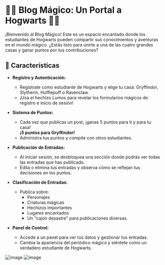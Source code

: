 # 🧙‍♂️ Blog Mágico: Un Portal a Hogwarts 🧙‍♀️

¡Bienvenido al Blog Mágico! Este es un espacio encantado donde los estudiantes de Hogwarts pueden compartir sus conocimientos y aventuras en el mundo mágico. ¿Estás listo para unirte a una de las cuatro grandes casas y ganar puntos por tus contribuciones? 

## 🌟 Características

- **Registro y Autenticación:**
  - Regístrate como estudiante de Hogwarts y elige tu casa: Gryffindor, Slytherin, Hufflepuff o Ravenclaw.
  - ¡Usa el hechizo *Lumos* para revelar los formularios mágicos de registro e inicio de sesión!

- **Sistema de Puntos:**
  - Cada vez que publicas un post, ¡ganas 5 puntos para ti y para tu casa!  
    **¡5 puntos para Gryffindor!**  
  - Administra tus puntos y compite con otros estudiantes.

- **Publicación de Entradas:**
  - Al iniciar sesión, se desbloquea una sección donde podrás ver todas las entradas que has publicado.
  - Edita o elimina tus entradas y observa cómo se reflejan tus decisiones en los puntos.

- **Clasificación de Entradas:**
  - Publica sobre:
    - Personajes
    - Criaturas mágicas
    - Hechizos importantes
    - Lugares encantados
    - Un "cajón desastre" para publicaciones diversas.

- **Panel de Control:**
  - Accede a un panel para ver tus datos y gestionar tus entradas.
  - Cambia la apariencia del periódico mágico y siéntete como un verdadero estudiante de Hogwarts.

![image](https://github.com/user-attachments/assets/f5f2bd22-0f94-4ebb-9a78-2a96e38a9d2b)
![image](https://github.com/user-attachments/assets/21704a1e-335c-49a0-8e11-e64a47f5f423)


